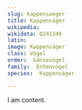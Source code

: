 ```yaml
---
slug: kappensaeger
title: Kappensäger
wikipedia: 
wikidata: Q241349
latin:
image: Kappensäger
class: Vögel
order:  Gänsevögel
family:  Entenvögel 
species:  Kappensäger

---
```


I am content.

